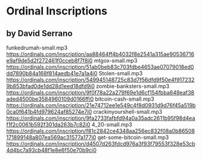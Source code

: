 

# Ordinal Inscriptions
## by David Serrano


funkedrumah-small.mp3	https://ordinals.com/inscription/aa88464ff4b4032f8e2541a315ae90536716e9af9de5d2f272461f0cceb8f7f8i0
mtgox-small.mp3	https://ordinals.com/inscription/51ab0beb83c703fdbe4653ae07079018ed0dd7890b84a168f814aedb41e7a1a4i0
Stolen-small.mp3	https://ordinals.com/inscription/549945148725c83d7f56dfd9f50e4f9172329b853bfad0de1dd28d1eed18dfd9i0
zombie-banksters-small.mp3	https://ordinals.com/inscription/9f0f78a22a279f69e1d6cf154fbba648eaf38aded4500be3584960109d0166ffi0
bitcoin-cash-small.mp3	https://ordinals.com/inscription/21e74712ee1e549c4f8d0931d9d76f45a519b0ca0f641b4fd979624af85274e7i0
crackinyourshell-small.mp3	https://ordinals.com/inscription/9fa2733fafbfd94a0a35adc2611b95f98d4eaf1f2c0061b592f301da263b7c82i0
4_20-small.mp3	https://ordinals.com/inscription/f81c2842ce4348aa256ec832f08a0b86508171899148a807ea569ac31577a177i0
get-some-bitcoin-small.mp3	https://ordinals.com/inscription/d4507d263fdcd976a3f93f79553f328e53cb4d4bc7a93cb48f1e8e6f50e70b9ci0
